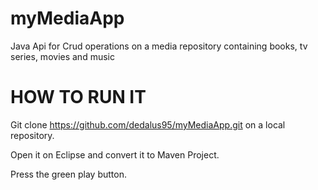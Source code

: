 # myMediaApp
Java Api for Crud operations on a media repository containing books, tv series, movies and music

# HOW TO RUN IT
Git clone https://github.com/dedalus95/myMediaApp.git on a local repository.

Open it on Eclipse and convert it to Maven Project.

Press the green play button.
